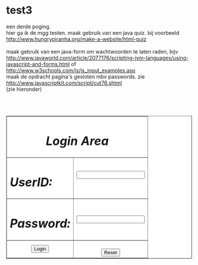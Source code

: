 test3
=====

een derde poging.<br>
hier ga ik de mgg testen. maak gebruik van een java quiz. bij voorbeeld http://www.hungrypiranha.org/make-a-website/html-quiz
<br><br>
maak gebruik van een java-form om wachtwoorden te laten raden, bijv http://www.javaworld.com/article/2077176/scripting-jvm-languages/using-javascript-and-forms.html
of <br>http://www.w3schools.com/js/js_input_examples.asp<br>
maak de opdracht pagina's gesloten mbv passwords. zie http://www.javascriptkit.com/script/cut76.shtml<br>(zie hieronder)


<br><br>
<script language="javascript">
<!--//
/*This Script allows people to enter by using a form that asks for a
UserID and Password*/
function pasuser(form) {
if (form.id.value=="JavaScript") { 
if (form.pass.value=="Kit") {              
location="page2.html" 
} else {
alert("Invalid Password")
}
} else {  alert("Invalid UserID")
}
}
//-->
</script>

<center>
<table bgcolor="white" cellpadding="12" border="1">
<tr><td colspan="2"><center><h1><i><b>Login
Area</b></i></h1></center></td></tr>
<tr><td><h1><i><b>UserID:</b></i></h1></td><td><form name="login"><input
name="id" type="text"></td></tr>
<tr><td><h1><i><b>Password:</b></i></h1></td><td><input name="pass"
type="password"></td></tr>
<tr><td><center><input type="button" value="Login"
onClick="pasuser(this.form)"></center></td><td><center><br><input
type="Reset"></form></td></tr></table></center> 

